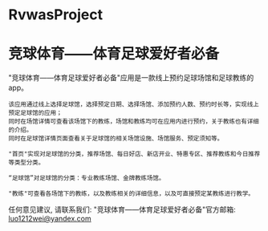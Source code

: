 # RvwasProject
# 竞球体育——体育足球爱好者必备

  "竞球体育——体育足球爱好者必备"应用是一款线上预约足球场馆和足球教练的app。
    
    该应用通过线上选择足球馆，选择预定日期、选择场馆、添加预约人数、预约时长等，实现线上预定足球馆的应用；
    同时在场馆详情可查看该场馆下的教练，场馆和教练均可在应用内进行预约，关于教练也有详细的介绍。
    同时在足球馆详情页面查看关于足球馆的相关场馆设施、场馆服务、预定须知等。
    
    "首页"实现对足球馆的分类，推荐场馆、每日好店、新店开业、特惠专区、推荐教练和今日推荐等类型分类。
    
    “足球馆”对足球馆的分类：专业教练场馆、金牌教练场馆。
    
    "教练"可查看各场馆下的教练，以及教练相关的详细信息，以及可直接预定某教练进行教学。

   任何意见建议, 请联系我们: 
   "竞球体育——体育足球爱好者必备"官方邮箱: luo1212wei@yandex.com
